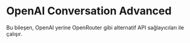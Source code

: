 # OpenAI Conversation Advanced

Bu bileşen, OpenAI yerine OpenRouter gibi alternatif API sağlayıcıları ile çalışır.
